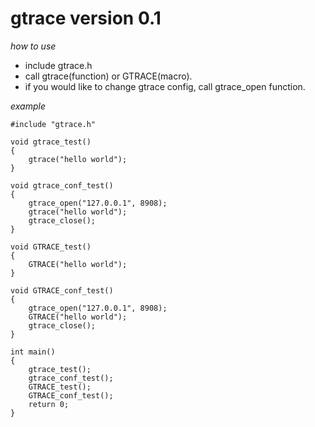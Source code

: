 gtrace version 0.1
========================


*how to use*

- include gtrace.h
- call gtrace(function) or GTRACE(macro).
- if you would like to change gtrace config, call gtrace_open function.


*example*

	#include "gtrace.h"

	void gtrace_test()
	{
		gtrace("hello world");
	}

	void gtrace_conf_test()
	{
		gtrace_open("127.0.0.1", 8908);
		gtrace("hello world");
		gtrace_close();
	}

	void GTRACE_test()
	{
		GTRACE("hello world");
	}

	void GTRACE_conf_test()
	{
		gtrace_open("127.0.0.1", 8908);
		GTRACE("hello world");
		gtrace_close();
	}

	int main()
	{
		gtrace_test();
		gtrace_conf_test();
		GTRACE_test();
		GTRACE_conf_test();
		return 0;
	}
